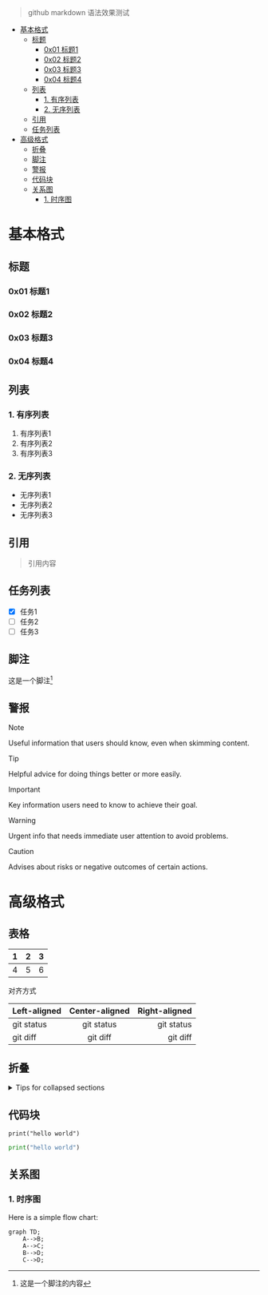 > github markdown 语法效果测试



- [基本格式](#基本格式)
  - [标题](#标题)
    - [0x01 标题1](#0x01-标题1)
    - [0x02 标题2](#0x02-标题2)
    - [0x03 标题3](#0x03-标题3)
    - [0x04 标题4](#0x04-标题4)
  - [列表](#列表)
    - [1. 有序列表](#1-有序列表)
    - [2. 无序列表](#2-无序列表)
  - [引用](#引用)
  - [任务列表](#任务列表)
- [高级格式](#高级格式)
  - [折叠](#折叠)
  - [脚注](#脚注)
  - [警报](#警报)
  - [代码块](#代码块)
  - [关系图](#关系图)
    - [1. 时序图](#1-时序图)

# 基本格式
## 标题
### 0x01 标题1
### 0x02 标题2
### 0x03 标题3
### 0x04 标题4

## 列表
### 1. 有序列表
1. 有序列表1
2. 有序列表2
3. 有序列表3

### 2. 无序列表
- 无序列表1
- 无序列表2
- 无序列表3

## 引用
> 引用内容




## 任务列表

- [x] 任务1
- [ ] 任务2
- [ ] 任务3

## 脚注

这是一个脚注[^1]

[^1]: 这是一个脚注的内容


## 警报

> [!NOTE]
> Useful information that users should know, even when skimming content.

> [!TIP]
> Helpful advice for doing things better or more easily.

> [!IMPORTANT]
> Key information users need to know to achieve their goal.

> [!WARNING]
> Urgent info that needs immediate user attention to avoid problems.

> [!CAUTION]
> Advises about risks or negative outcomes of certain actions.


# 高级格式


## 表格

| 1 | 2 | 3 |
|---|---|---|
| 4 | 5 | 6 |


对齐方式

| Left-aligned | Center-aligned | Right-aligned |
| :---         |     :---:      |          ---: |
| git status   | git status     | git status    |
| git diff     | git diff       | git diff      |

## 折叠

<details>

<summary>Tips for collapsed sections</summary>

### You can add a header

You can add text within a collapsed section.

You can add an image or a code block, too.

```ruby
   puts "Hello World"
```

</details>


## 代码块

```
print("hello world")
```

```python
print("hello world")
```

## 关系图

### 1. 时序图


Here is a simple flow chart:

```mermaid
graph TD;
    A-->B;
    A-->C;
    B-->D;
    C-->D;
```